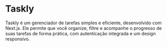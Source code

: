 # Taskly
Taskly é um gerenciador de tarefas simples e eficiente, desenvolvido com Next.js. Ele permite que você organize, filtre e acompanhe o progresso de suas tarefas de forma prática, com autenticação integrada e um design responsivo.
